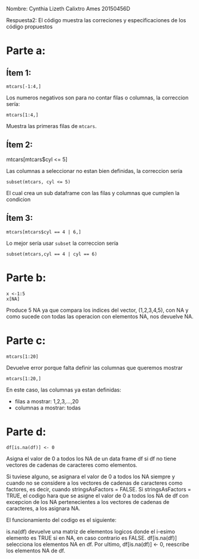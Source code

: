 Nombre: Cynthia Lizeth Calixtro Ames 20150456D

Respuesta2: El código muestra las correciones y especificaciones de los código propuestos

# Parte a:

## Ítem 1:

```
mtcars[-1:4,]
```

Los numeros negativos son para no contar filas o columnas, la correccion sería:

```
mtcars[1:4,]
```

Muestra las primeras filas de `mtcars`.


## Ítem 2:

mtcars[mtcars$cyl <= 5]

Las columnas a seleccionar no estan bien definidas, la correccion sería

```
subset(mtcars, cyl <= 5)
```

El cual crea un sub dataframe con las filas y columnas que cumplen la condicion


## Ítem 3:

```
mtcars[mtcars$cyl == 4 | 6,]
```

Lo mejor sería usar `subset` la correccion sería

```
subset(mtcars,cyl == 4 | cyl == 6)
```



# Parte b:

```
x <-1:5
x[NA] 
```

Produce 5 NA ya que compara los indices del vector, (1,2,3,4,5), con NA y como sucede con todas las operacion con elementos NA, nos devuelve NA.


# Parte c:

```
mtcars[1:20] 
```

Devuelve error porque falta definir las columnas que queremos mostrar

```
mtcars[1:20,]
```

En este caso, las columnas ya estan definidas:

- filas a mostrar: 1,2,3,...,20
- columnas a mostrar: todas


# Parte d:

```
df[is.na(df)] <- 0
```

Asigna el valor de 0 a todos los NA de un data frame df si df no tiene vectores de cadenas de caracteres como elementos.

Si tuviese alguno, se asignara el valor de 0 a todos los NA siempre y cuando no se considere a los vectores de cadenas de caracteres como factores, es decir, cuando stringsAsFactors = FALSE. Si stringsAsFactors = TRUE, el codigo hara que se asigne el valor de 0 a todos los NA de df con excepcion de los NA pertenecientes a los vectores de cadenas de caracteres, a los asignara NA.


El funcionamiento del codigo es el siguiente:

is.na(df) devuelve una matriz de elementos logicos donde el i-esimo elemento es TRUE si en NA, en caso contrario es FALSE. df[is.na(df)] selecciona los elementos NA en df. Por ultimo, df[is.na(df)] <- 0, reescribe los elementos NA de df.

